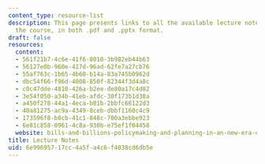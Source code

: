 ```yaml
---
content_type: resource-list
description: This page presents links to all the available lecture note files for
  the course, in both .pdf and .pptx format.
draft: false
resources:
  content:
  - 561f21b7-4c6e-41f6-8010-3b982eb44b63
  - 56127e0b-960e-417d-96ad-62fe7a27cb76
  - 55af763c-1b65-4b60-b14a-83a745b0962d
  - dbc54f66-f96d-4008-850f-82344f3d4a8c
  - c0c47dde-4810-426a-b2ee-de80a17c4d82
  - 3e54f050-a34b-41eb-afdc-30f173b1d38a
  - a450f278-44a1-4eca-b81b-2bbfc66122d3
  - 40a81275-ac9a-4349-8ceb-dbbf1160c4c9
  - 173596f8-b0cb-41c1-848c-700a3ebbe923
  - 6e81c858-0961-4c8a-930b-e75ef1f04458
  website: bills-and-billions-policymaking-and-planning-in-an-new-era-of-transformation-in-us-cities-and-states
title: Lecture Notes
uid: 6e996957-17cc-4a5f-a4c6-f4038cd6db5e
---
```

